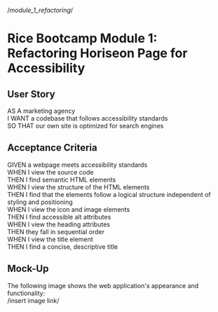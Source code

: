 /*module_1_refactoring*/
# Rice Bootcamp Module 1: Refactoring Horiseon Page for Accessibility

## User Story

AS A marketing agency  <br>
I WANT a codebase that follows accessibility standards  <br> 
SO THAT our own site is optimized for search engines   <br>

## Acceptance Criteria

GIVEN a webpage meets accessibility standards   <br>
WHEN I view the source code   <br>
THEN I find semantic HTML elements  <br>
WHEN I view the structure of the HTML elements  <br>
THEN I find that the elements follow a logical structure independent of styling and positioning  <br>
WHEN I view the icon and image elements  <br>
THEN I find accessible alt attributes  <br>
WHEN I view the heading attributes  <br>
THEN they fall in sequential order  <br>
WHEN I view the title element  <br>
THEN I find a concise, descriptive title  <br>

## Mock-Up

The following image shows the web application's appearance and functionality:  <br>
/insert image link/
